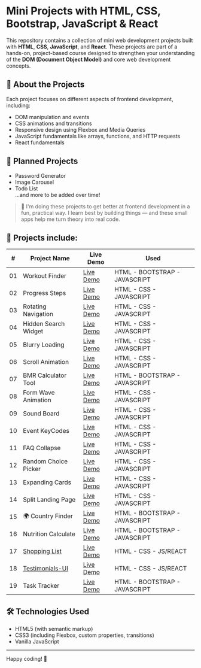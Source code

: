 # Mini Projects with HTML, CSS, Bootstrap, JavaScript & React

This repository contains a collection of mini web development projects built with **HTML**, **CSS**, **JavaScript**, and **React**. These projects are part of a hands-on, project-based course designed to strengthen your understanding of the **DOM (Document Object Model)** and core web development concepts.

## 🎯 About the Projects

Each project focuses on different aspects of frontend development, including:

- DOM manipulation and events  
- CSS animations and transitions  
- Responsive design using Flexbox and Media Queries  
- JavaScript fundamentals like arrays, functions, and HTTP requests
- React fundamentals

## 🧩 Planned Projects

- Password Generator  
- Image Carousel  
- Todo List  
...and more to be added over time!

> 🧠  I'm doing these projects to get better at frontend development in a fun, practical way. I learn best by building things — and these small apps help me turn theory into real code.

## 📁 Projects include: 

| #  | Project Name                      | Live Demo         | Used |
|----|----------------------------------|-------------------|---------------------------------------------------------------|
| 01 | Workout Finder                   | [Live Demo](https://selenkarakaya.github.io/tiny-web-creations/WorkoutFinder/)    | HTML - BOOTSTRAP - JAVASCRIPT |
| 02 | Progress Steps                   | [Live Demo](https://selenkarakaya.github.io/tiny-web-creations/progress-steps/)    | HTML - CSS - JAVASCRIPT |
| 03 | Rotating Navigation              | [Live Demo](https://selenkarakaya.github.io/tiny-web-creations/rotating-nav-animation/) | HTML - CSS - JAVASCRIPT |
| 04 | Hidden Search Widget             | [Live Demo](https://selenkarakaya.github.io/tiny-web-creations/hidden-search/)    | HTML - CSS - JAVASCRIPT |
| 05 | Blurry Loading                   | [Live Demo](https://selenkarakaya.github.io/tiny-web-creations/blurry-loading/)    | HTML - CSS - JAVASCRIPT |
| 06 | Scroll Animation                 | [Live Demo](https://selenkarakaya.github.io/tiny-web-creations/scroll-animation/)    | HTML - CSS - JAVASCRIPT |
| 07 | BMR Calculator Tool              | [Live Demo](https://selenkarakaya.github.io/tiny-web-creations/BMR-Calculator/)    | HTML - BOOTSTRAP - JAVASCRIPT |
| 08 | Form Wave Animation              | [Live Demo](https://selenkarakaya.github.io/tiny-web-creations/form-input-wave/)    | HTML - CSS - JAVASCRIPT |
| 09 | Sound Board                      | [Live Demo](https://selenkarakaya.github.io/tiny-web-creations/sound-board/)    | HTML - CSS - JAVASCRIPT |
| 10 | Event KeyCodes                   | [Live Demo](https://selenkarakaya.github.io/tiny-web-creations/event-keycodes/)    | HTML - CSS - JAVASCRIPT |
| 11 | FAQ Collapse                     | [Live Demo](https://selenkarakaya.github.io/tiny-web-creations/faq-collapse/)    | HTML - CSS - JAVASCRIPT |
| 12 | Random Choice Picker             | [Live Demo](https://selenkarakaya.github.io/tiny-web-creations/random-choice-picker/)    | HTML - CSS - JAVASCRIPT |
| 13 | Expanding Cards                  | [Live Demo](https://selenkarakaya.github.io/tiny-web-creations/expanding-cards/)    | HTML - CSS - JAVASCRIPT |
| 14 | Split Landing Page               | [Live Demo](https://selenkarakaya.github.io/tiny-web-creations/split-landing-pagen/)    | HTML - CSS - JAVASCRIPT |
| 15 | 🌍 Country Finder                | [Live Demo](https://selenkarakaya.github.io/tiny-web-creations/country-finder/)    | HTML - BOOTSTRAP - JAVASCRIPT |
| 16 | Nutrition Calculate              | [Live Demo](https://selenkarakaya.github.io/tiny-web-creations/nutrition-calculate/)    | HTML - BOOTSTRAP - JAVASCRIPT |
| 17 | [Shopping List](https://github.com/selenkarakaya/ShoppingList-with-React) | [Live Demo](https://grocerychecklist.netlify.app)| HTML - CSS - JS/REACT |
| 18 | [Testimonials-UI](https://github.com/selenkarakaya/Testimonials-UI_withReact) | [Live Demo](https://testimonialsui.netlify.app)| HTML - CSS - JS/REACT |
| 19 | Task Tracker                     | [Live Demo](https://selenkarakaya.github.io/tiny-web-creations/task-tracker/)    | HTML - BOOTSTRAP - JAVASCRIPT |




## 🛠️ Technologies Used

- HTML5 (with semantic markup)  
- CSS3 (including Flexbox, custom properties, transitions)  
- Vanilla JavaScript  

---

Happy coding! 🚀
